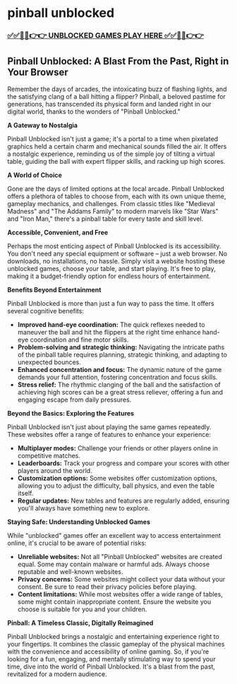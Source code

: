 # pinball unblocked

### [✅✅🔴🔴👉👉 UNBLOCKED GAMES PLAY HERE ✅✅🔴🔴👉👉](https://topstoryindia.com)

## Pinball Unblocked: A Blast From the Past, Right in Your Browser

Remember the days of arcades, the intoxicating buzz of flashing lights, and the satisfying clang of a ball hitting a flipper? Pinball, a beloved pastime for generations, has transcended its physical form and landed right in our digital world, thanks to the wonders of "Pinball Unblocked." 

**A Gateway to Nostalgia**

Pinball Unblocked isn't just a game; it's a portal to a time when pixelated graphics held a certain charm and mechanical sounds filled the air. It offers a nostalgic experience, reminding us of the simple joy of tilting a virtual table, guiding the ball with expert flipper skills, and racking up high scores. 

**A World of Choice**

Gone are the days of limited options at the local arcade. Pinball Unblocked offers a plethora of tables to choose from, each with its own unique theme, gameplay mechanics, and challenges. From classic titles like "Medieval Madness" and "The Addams Family" to modern marvels like "Star Wars" and "Iron Man," there's a pinball table for every taste and skill level.

**Accessible, Convenient, and Free**

Perhaps the most enticing aspect of Pinball Unblocked is its accessibility. You don't need any special equipment or software – just a web browser. No downloads, no installations, no hassle. Simply visit a website hosting these unblocked games, choose your table, and start playing. It's free to play, making it a budget-friendly option for endless hours of entertainment.

**Benefits Beyond Entertainment**

Pinball Unblocked is more than just a fun way to pass the time. It offers several cognitive benefits:

* **Improved hand-eye coordination:** The quick reflexes needed to maneuver the ball and hit the flippers at the right time enhance hand-eye coordination and fine motor skills.
* **Problem-solving and strategic thinking:**  Navigating the intricate paths of the pinball table requires planning, strategic thinking, and adapting to unexpected bounces.
* **Enhanced concentration and focus:**  The dynamic nature of the game demands your full attention, fostering concentration and focus skills.
* **Stress relief:** The rhythmic clanging of the ball and the satisfaction of achieving high scores can be a great stress reliever, offering a fun and engaging escape from daily pressures.

**Beyond the Basics: Exploring the Features**

Pinball Unblocked isn't just about playing the same games repeatedly. These websites offer a range of features to enhance your experience:

* **Multiplayer modes:**  Challenge your friends or other players online in competitive matches.
* **Leaderboards:** Track your progress and compare your scores with other players around the world.
* **Customization options:**  Some websites offer customization options, allowing you to adjust the difficulty, ball physics, and even the table itself.
* **Regular updates:**  New tables and features are regularly added, ensuring you'll always have something new to explore.

**Staying Safe: Understanding Unblocked Games**

While "unblocked" games offer an excellent way to access entertainment online, it's crucial to be aware of potential risks:

* **Unreliable websites:** Not all "Pinball Unblocked" websites are created equal. Some may contain malware or harmful ads. Always choose reputable and well-known websites.
* **Privacy concerns:** Some websites might collect your data without your consent. Be sure to read their privacy policies before playing.
* **Content limitations:** While most websites offer a wide range of tables, some might contain inappropriate content. Ensure the website you choose is suitable for you and your children.

**Pinball: A Timeless Classic, Digitally Reimagined**

Pinball Unblocked brings a nostalgic and entertaining experience right to your fingertips. It combines the classic gameplay of the physical machines with the convenience and accessibility of online gaming. So, if you're looking for a fun, engaging, and mentally stimulating way to spend your time, dive into the world of Pinball Unblocked. It's a blast from the past, revitalized for a modern audience. 
